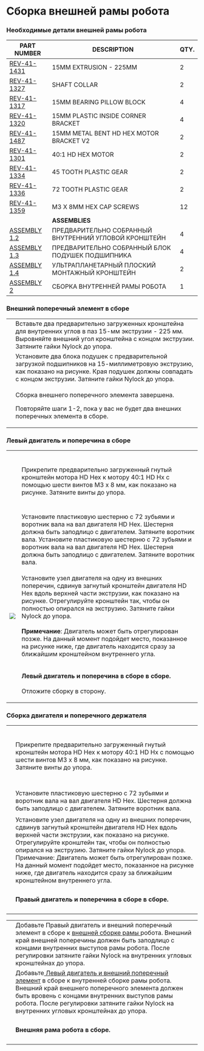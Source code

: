 # Сборка внешней рамы робота

### Необходимые детали внешней рамы робота

| **PART NUMBER**                                         | **DESCRIPTION**                                       | **QTY.** |
| ------------------------------------------------------- | ----------------------------------------------------- | -------- |
| [REV-41-1431](https://www.revrobotics.com/rev-41-1431/) | 15MM EXTRUSION - 225MM                                | 2        |
| [REV-41-1327](https://www.revrobotics.com/rev-41-1327/) | SHAFT COLLAR                                          | 2        |
| [REV-41-1317](https://www.revrobotics.com/rev-41-1317/) | 15MM BEARING PILLOW BLOCK                             | 4        |
| [REV-41-1320](https://www.revrobotics.com/rev-41-1320/) | 15MM PLASTIC INSIDE CORNER BRACKET                    | 4        |
| [REV-41-1487](https://www.revrobotics.com/rev-41-1487/) | 15MM METAL BENT HD HEX MOTOR BRACKET V2               | 2        |
| [REV-41-1301](https://www.revrobotics.com/rev-41-1301/) | 40:1 HD HEX MOTOR                                     | 2        |
| [REV-41-1334](https://www.revrobotics.com/rev-41-1334/) | 45 TOOTH PLASTIC GEAR                                 | 2        |
| [REV-41-1336](https://www.revrobotics.com/rev-41-1336/) | 72 TOOTH PLASTIC GEAR                                 | 2        |
| [REV-41-1359](https://www.revrobotics.com/rev-41-1359/) | M3 X 8MM HEX CAP SCREWS                               | 12       |
|                                                         | **ASSEMBLIES**                                        |          |
| [ASSEMBLY 1.2](broken-reference)                        | ПРЕДВАРИТЕЛЬНО СОБРАННЫЙ ВНУТРЕННИЙ УГЛОВОЙ КРОНШТЕЙН | 4        |
| [ASSEMBLY 1.3](broken-reference)                        | ПРЕДВАРИТЕЛЬНО СОБРАННЫЙ  БЛОК ПОДУШЕК ПОДШИПНИКА     | 4        |
| [ASSEMBLY 1.4](broken-reference)                        | УЛЬТРАПЛАНЕТАРНЫЙ ПЛОСКИЙ МОНТАЖНЫЙ КРОНШТЕЙН         | 2        |
| [ASSEMBLY 2](broken-reference)                          | СБОРКА ВНУТРЕННЕЙ РАМЫ РОБОТА                         | 1        |

### Внешний поперечный элемент в сборе

|                                                                                                                                                                                                                                                                                                                        |                                                                                                                                                                                                                |
| ---------------------------------------------------------------------------------------------------------------------------------------------------------------------------------------------------------------------------------------------------------------------------------------------------------------------- | -------------------------------------------------------------------------------------------------------------------------------------------------------------------------------------------------------------- |
| <p>​</p><p><img src="https://2589213514-files.gitbook.io/~/files/v0/b/gitbook-legacy-files/o/assets%2F-M5yw0n8IneF5-9ybLjT%2F-MMRhIgLPv-irXg3_tVp%2F-MMRr2yy9h4zgoZQsTSv%2FEDU%20Kit_MCM%20-%20Add%20Corner%20Brackets.svg?alt=media&#x26;token=15e06c68-4662-44cb-ac72-2dfe7f98bbbe" alt="" data-size="original"></p> | Вставьте два предварительно загруженных кронштейна для внутренних углов в паз 15-мм экструзии - 225 мм. Выровняйте внешний угол кронштейна с концом экструзии. Затяните гайки Nylock до упора.                 |
| <p>​</p><p><img src="https://2589213514-files.gitbook.io/~/files/v0/b/gitbook-legacy-files/o/assets%2F-M5yw0n8IneF5-9ybLjT%2F-MMRhIgLPv-irXg3_tVp%2F-MMRrDEAReItK3F07YYz%2FEDU%20Kit_MCM%20-%20Add%20Pillow%20Blocks.svg?alt=media&#x26;token=6d61ad0f-17ae-422d-ac67-dcee6469185e" alt="" data-size="original"></p>   | Установите два блока подушек с предварительной загрузкой подшипников на 15-миллиметровую экструзию, как показано на рисунке. Края подушек должны совпадать с концом экструзии. Затяните гайки Nylock до упора. |
| <p>​</p><p><img src="https://2589213514-files.gitbook.io/~/files/v0/b/gitbook-legacy-files/o/assets%2F-M5yw0n8IneF5-9ybLjT%2F-MMRhIgLPv-irXg3_tVp%2F-MMRsHoICVA3S_Pu7ifV%2FEDU%20Kit_MCM%20-%20Complete.svg?alt=media&#x26;token=c3f51b1c-c0d9-4887-954e-ae37ed0532e4" alt="" data-size="original"></p>                | <p>Сборка внешнего поперечного элемента завершена.</p><p> </p><p>Повторяйте шаги 1-2, пока у вас не будет два внешних поперечных элемента в сборе.</p>                                                         |

### Левый двигатель и поперечина в сборе

|                                                                                                                                                                                                                                                                                                                                                                                                                                                                                                                                                                                                                                                                            |                                                                                                                                                                                                                                                                                                                                                                                                                                                                                                |
| -------------------------------------------------------------------------------------------------------------------------------------------------------------------------------------------------------------------------------------------------------------------------------------------------------------------------------------------------------------------------------------------------------------------------------------------------------------------------------------------------------------------------------------------------------------------------------------------------------------------------------------------------------------------------- | ---------------------------------------------------------------------------------------------------------------------------------------------------------------------------------------------------------------------------------------------------------------------------------------------------------------------------------------------------------------------------------------------------------------------------------------------------------------------------------------------- |
| <p>​</p><p><img src="https://2589213514-files.gitbook.io/~/files/v0/b/gitbook-legacy-files/o/assets%2F-M5yw0n8IneF5-9ybLjT%2F-MMRhIgLPv-irXg3_tVp%2F-MMRtMb1W03T6Vou7f3-%2FEDU%20Kit_LMA%20-%20Add%20Bracket.svg?alt=media&#x26;token=0ecdad2a-c4b4-4c2f-8e15-5802bfd429c8" alt="" data-size="original"></p><p><strong>​</strong></p><p><strong>​</strong></p><p><img src="https://2589213514-files.gitbook.io/~/files/v0/b/gitbook-legacy-files/o/assets%2F-M5yw0n8IneF5-9ybLjT%2F-MMRhIgLPv-irXg3_tVp%2F-MMRtfm2haghINxIs7TK%2FEDU%20Kit_LMA-%20After%20adding%20Bracket.svg?alt=media&#x26;token=34b2434c-7293-4c9f-8be3-89fe2ca5103e" alt="" data-size="original"></p> | Прикрепите предварительно загруженный гнутый кронштейн мотора HD Hex к мотору 40:1 HD Hx с помощью шести винтов M3 x 8 мм, как показано на рисунке. Затяните винты до упора.                                                                                                                                                                                                                                                                                                                   |
| <p>​</p><p><img src="https://2589213514-files.gitbook.io/~/files/v0/b/gitbook-legacy-files/o/assets%2F-M5yw0n8IneF5-9ybLjT%2F-MMRhIgLPv-irXg3_tVp%2F-MMRv5WuHu0_vUanxgz8%2FEDU%20Kit_LMA%20-%20Add%20Gear%20and%20Collar.svg?alt=media&#x26;token=ce8aea8c-a5a5-4ee0-b90e-29cbea65e6ed" alt="" data-size="original"></p>                                                                                                                                                                                                                                                                                                                                                   | Установите пластиковую шестерню с 72 зубьями и воротник вала на вал двигателя HD Hex. Шестерня должна быть заподлицо с двигателем. Затяните воротник вала. Установите пластиковую шестерню с 72 зубьями и воротник вала на вал двигателя HD Hex. Шестерня должна быть заподлицо с двигателем. Затяните воротник вала.                                                                                                                                                                          |
| ![](https://2589213514-files.gitbook.io/\~/files/v0/b/gitbook-legacy-files/o/assets%2F-M5yw0n8IneF5-9ybLjT%2F-MMRhIgLPv-irXg3\_tVp%2F-MMRvI8fZ290UGstoTDs%2FEDU%20Kit\_LMCM%20-%20Add%20Motor%20Assembly.svg?alt=media\&token=fb777af8-164c-4dea-911d-fbaa7fe65619)                                                                                                                                                                                                                                                                                                                                                                                                        | <p>Установите узел двигателя на одну из внешних поперечин, сдвинув загнутый кронштейн двигателя HD Hex вдоль верхней части экструзии, как показано на рисунке. Отрегулируйте кронштейн так, чтобы он полностью опирался на экструзию. Затяните гайки Nylock до упора. <br><br><strong>Примечание</strong>: Двигатель может быть отрегулирован позже. На данный момент подойдет место, показанное на рисунке ниже, где двигатель находится сразу за ближайшим кронштейном внутреннего угла.</p> |
| <p>​</p><p><img src="https://2589213514-files.gitbook.io/~/files/v0/b/gitbook-legacy-files/o/assets%2F-M5yw0n8IneF5-9ybLjT%2F-MMRhIgLPv-irXg3_tVp%2F-MMRvXjNrFLyn161YpHq%2FEDU%20Kit_LMCM%20-%20Complete.svg?alt=media&#x26;token=0f79023d-3889-4611-a14e-b951bdf74b68" alt="" data-size="original"></p>                                                                                                                                                                                                                                                                                                                                                                   | <p><strong>Левый двигатель и поперечина в сборе в сборе.</strong><br><strong></strong><br><strong></strong>Отложите сборку в сторону.</p>                                                                                                                                                                                                                                                                                                                                                      |

### Сборка двигателя и поперечного держателя&#x20;

|                                                                                                                                                                                                                                                                                                                                                                                                                                                                                                                                                                                                                                             |                                                                                                                                                                                                                                                                                                                                                                                                                                                                |
| ------------------------------------------------------------------------------------------------------------------------------------------------------------------------------------------------------------------------------------------------------------------------------------------------------------------------------------------------------------------------------------------------------------------------------------------------------------------------------------------------------------------------------------------------------------------------------------------------------------------------------------------- | -------------------------------------------------------------------------------------------------------------------------------------------------------------------------------------------------------------------------------------------------------------------------------------------------------------------------------------------------------------------------------------------------------------------------------------------------------------- |
| <p>​</p><p><img src="https://2589213514-files.gitbook.io/~/files/v0/b/gitbook-legacy-files/o/assets%2F-M5yw0n8IneF5-9ybLjT%2F-MMRhIgLPv-irXg3_tVp%2F-MMRvqhHG2NTl29elDAo%2FEDU%20Kit_RMA%20-%20Add%20Bracket.svg?alt=media&#x26;token=81391cb7-21b4-4646-a4b3-acd58cd51e5d" alt="" data-size="original"></p><p>​</p><p>​</p><p><img src="https://2589213514-files.gitbook.io/~/files/v0/b/gitbook-legacy-files/o/assets%2F-M5yw0n8IneF5-9ybLjT%2F-MMRhIgLPv-irXg3_tVp%2F-MMRvvPYK4gCVGGFePWD%2FEDU%20Kit_RMA%20-%20After%20Adding%20Bracket.svg?alt=media&#x26;token=ff4d8679-b350-4c86-be10-3988547780b8" alt="" data-size="original"></p> | Прикрепите предварительно загруженный гнутый кронштейн мотора HD Hex к мотору 40:1 HD Hx с помощью шести винтов M3 x 8 мм, как показано на рисунке. Затяните винты до упора.                                                                                                                                                                                                                                                                                   |
| <p>​</p><p><img src="https://2589213514-files.gitbook.io/~/files/v0/b/gitbook-legacy-files/o/assets%2F-M5yw0n8IneF5-9ybLjT%2F-MMRhIgLPv-irXg3_tVp%2F-MMRxAM6gRdgrce07rkU%2FEDU%20Kit_RMA%20-%20Add%20Gear%20and%20Collar.svg?alt=media&#x26;token=b66ca494-3d79-4cc0-899d-504b702815fc" alt="" data-size="original"></p>                                                                                                                                                                                                                                                                                                                    | Установите пластиковую шестерню с 72 зубьями и воротник вала на вал двигателя HD Hex. Шестерня должна быть заподлицо с двигателем. Затяните воротник вала.                                                                                                                                                                                                                                                                                                     |
| <p>​</p><p><img src="https://2589213514-files.gitbook.io/~/files/v0/b/gitbook-legacy-files/o/assets%2F-M5yw0n8IneF5-9ybLjT%2F-MMRhIgLPv-irXg3_tVp%2F-MMRxR0ZfiPClPUgWVHV%2FEDU%20Kit_RMCM%20-%20Add%20Motor.svg?alt=media&#x26;token=788683d6-ec7f-43cb-a179-375de3441728" alt="" data-size="original"></p>                                                                                                                                                                                                                                                                                                                                 | Установите узел двигателя на одну из внешних поперечин, сдвинув загнутый кронштейн двигателя HD Hex вдоль верхней части экструзии, как показано на рисунке. Отрегулируйте кронштейн так, чтобы он полностью опирался на экструзию. Затяните гайки Nylock до упора. Примечание: Двигатель может быть отрегулирован позже. На данный момент подойдет место, показанное на рисунке ниже, где двигатель находится сразу за ближайшим кронштейном внутреннего угла. |
| <p>​</p><p><img src="https://2589213514-files.gitbook.io/~/files/v0/b/gitbook-legacy-files/o/assets%2F-M5yw0n8IneF5-9ybLjT%2F-MMRhIgLPv-irXg3_tVp%2F-MMRxVHooLYHx-BGytav%2FEDU%20Kit_RMCM%20-%20Complete.svg?alt=media&#x26;token=9908aade-c66b-4dcc-b672-706231f976c2" alt="" data-size="original"></p>                                                                                                                                                                                                                                                                                                                                    | **Правый двигатель и поперечина в сборе в сборе.**                                                                                                                                                                                                                                                                                                                                                                                                             |

|                                                                                                                                                                                                                                                                                                                               |                                                                                                                                                                                                                                                                                                                                                                       |
| ----------------------------------------------------------------------------------------------------------------------------------------------------------------------------------------------------------------------------------------------------------------------------------------------------------------------------- | --------------------------------------------------------------------------------------------------------------------------------------------------------------------------------------------------------------------------------------------------------------------------------------------------------------------------------------------------------------------- |
| <p>​</p><p><img src="https://2589213514-files.gitbook.io/~/files/v0/b/gitbook-legacy-files/o/assets%2F-M5yw0n8IneF5-9ybLjT%2F-MMRhIgLPv-irXg3_tVp%2F-MMS61HzMt15fL7j5L2F%2FEDU%20Kit_Chassis%20Fram%20-%20Add%20First%20MCM.svg?alt=media&#x26;token=472c37b6-7289-4219-90b6-ed9326cc26ad" alt="" data-size="original"></p>   | Добавьте Правый двигатель и внешний поперечный элемент в сборе к [внешней сборке рамы ](external-robot-frame-assembly.md)робота. Внешний край внешней поперечины должен быть заподлицо с концами внутренних выступов рамы робота. После регулировки затяните гайки Nylock на внутренних угловых кронштейнах до упора.                                                 |
| <p>​</p><p><img src="https://2589213514-files.gitbook.io/~/files/v0/b/gitbook-legacy-files/o/assets%2F-M5yw0n8IneF5-9ybLjT%2F-MMRhIgLPv-irXg3_tVp%2F-MMS6cpOGjwqhnUAQmUb%2FEDU%20Kit_Chassis%20Frame%20-%20Add%20Second%20MCM.svg?alt=media&#x26;token=702972eb-7a26-432c-95c9-4b67bde67a58" alt="" data-size="original"></p> | Добавьте[ Левый двигатель и внешний поперечный элемент](external-robot-frame-assembly.md#levyi-dvigatel-i-poperechina-v-sbore) в сборе к внутренней сборке рамы робота. Внешний край внешнего поперечного элемента должен быть вровень с концами внутренних выступов рамы робота. После регулировки затяните гайки Nylock на внутренних угловых кронштейнах до упора. |
| <p>​</p><p><img src="https://2589213514-files.gitbook.io/~/files/v0/b/gitbook-legacy-files/o/assets%2F-M5yw0n8IneF5-9ybLjT%2F-MMRhIgLPv-irXg3_tVp%2F-MMS6l6Y81T_nGiNWMST%2FEDU%20Kit_Chassis%20Frame%20-%20Complete.svg?alt=media&#x26;token=eae4efc0-ac8f-4147-aacd-18ead5529222" alt="" data-size="original"></p>           | **Внешняя рама робота в сборе.**                                                                                                                                                                                                                                                                                                                                      |
